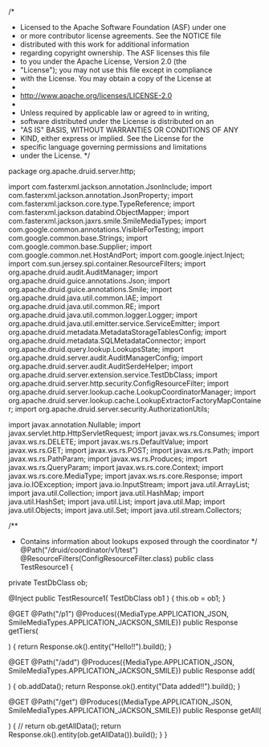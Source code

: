 /*
 * Licensed to the Apache Software Foundation (ASF) under one
 * or more contributor license agreements.  See the NOTICE file
 * distributed with this work for additional information
 * regarding copyright ownership.  The ASF licenses this file
 * to you under the Apache License, Version 2.0 (the
 * "License"); you may not use this file except in compliance
 * with the License.  You may obtain a copy of the License at
 *
 *   http://www.apache.org/licenses/LICENSE-2.0
 *
 * Unless required by applicable law or agreed to in writing,
 * software distributed under the License is distributed on an
 * "AS IS" BASIS, WITHOUT WARRANTIES OR CONDITIONS OF ANY
 * KIND, either express or implied.  See the License for the
 * specific language governing permissions and limitations
 * under the License.
 */

package org.apache.druid.server.http;

import com.fasterxml.jackson.annotation.JsonInclude;
import com.fasterxml.jackson.annotation.JsonProperty;
import com.fasterxml.jackson.core.type.TypeReference;
import com.fasterxml.jackson.databind.ObjectMapper;
import com.fasterxml.jackson.jaxrs.smile.SmileMediaTypes;
import com.google.common.annotations.VisibleForTesting;
import com.google.common.base.Strings;
import com.google.common.base.Supplier;
import com.google.common.net.HostAndPort;
import com.google.inject.Inject;
import com.sun.jersey.spi.container.ResourceFilters;
import org.apache.druid.audit.AuditManager;
import org.apache.druid.guice.annotations.Json;
import org.apache.druid.guice.annotations.Smile;
import org.apache.druid.java.util.common.IAE;
import org.apache.druid.java.util.common.RE;
import org.apache.druid.java.util.common.logger.Logger;
import org.apache.druid.java.util.emitter.service.ServiceEmitter;
import org.apache.druid.metadata.MetadataStorageTablesConfig;
import org.apache.druid.metadata.SQLMetadataConnector;
import org.apache.druid.query.lookup.LookupsState;
import org.apache.druid.server.audit.AuditManagerConfig;
import org.apache.druid.server.audit.AuditSerdeHelper;
import org.apache.druid.server.extension.service.TestDbClass;
import org.apache.druid.server.http.security.ConfigResourceFilter;
import org.apache.druid.server.lookup.cache.LookupCoordinatorManager;
import org.apache.druid.server.lookup.cache.LookupExtractorFactoryMapContainer;
import org.apache.druid.server.security.AuthorizationUtils;

import javax.annotation.Nullable;
import javax.servlet.http.HttpServletRequest;
import javax.ws.rs.Consumes;
import javax.ws.rs.DELETE;
import javax.ws.rs.DefaultValue;
import javax.ws.rs.GET;
import javax.ws.rs.POST;
import javax.ws.rs.Path;
import javax.ws.rs.PathParam;
import javax.ws.rs.Produces;
import javax.ws.rs.QueryParam;
import javax.ws.rs.core.Context;
import javax.ws.rs.core.MediaType;
import javax.ws.rs.core.Response;
import java.io.IOException;
import java.io.InputStream;
import java.util.ArrayList;
import java.util.Collection;
import java.util.HashMap;
import java.util.HashSet;
import java.util.List;
import java.util.Map;
import java.util.Objects;
import java.util.Set;
import java.util.stream.Collectors;

/**
 * Contains information about lookups exposed through the coordinator
 */
@Path("/druid/coordinator/v1/test")
@ResourceFilters(ConfigResourceFilter.class)
public class TestResource1
{

  private TestDbClass ob;

  @Inject
  public TestResource1(
          TestDbClass ob1
  ) {
    this.ob = ob1;
  }

  @GET
  @Path("/p1")
  @Produces({MediaType.APPLICATION_JSON, SmileMediaTypes.APPLICATION_JACKSON_SMILE})
  public Response getTiers(

  )
  {
    return Response.ok().entity("Hello!!").build();
  }

  @GET
  @Path("/add")
  @Produces({MediaType.APPLICATION_JSON, SmileMediaTypes.APPLICATION_JACKSON_SMILE})
  public Response add(

  )
  {
    ob.addData();
    return Response.ok().entity("Data added!!").build();
  }

  @GET
  @Path("/get")
  @Produces({MediaType.APPLICATION_JSON, SmileMediaTypes.APPLICATION_JACKSON_SMILE})
  public Response getAll(

  )
  {
//    return ob.getAllData();
    return Response.ok().entity(ob.getAllData()).build();
  }
}
